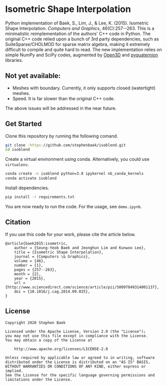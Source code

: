 # Isometric Shape Interpolation

Python implementation of Baek, S., Lim, J., & Lee, K. (2015). Isometric Shape Interpolation. *Computers and Graphics*, 46(C):257--263. This is a minimalistic reimplementation of the authors' C++ code in Python. The original C++ code relied upon a bunch of 3rd party dependencies, such as SuiteSparse/CHOLMOD for sparse matrix algebra, making it extremely difficult to compile and quite hard to read. The new implementation relies on simple NumPy and SciPy codes, augmented by [Open3D](http://www.open3d.org/) and [pyquaternion](http://kieranwynn.github.io/pyquaternion/) libraries.

## Not yet available:
- Meshes with boundary. Currently, it only supports closed (watertight) meshes.
- Speed. It is far slower than the original C++ code.

The above issues will be addressed in the near future.

## Get Started
Clone this repository by running the following comand.
```bash
git clone -https://github.com/stephenbaek/isoblend.git
cd isoblend
```
Create a virtual environment using conda.
Alternatively, you could use `virtualenv`.
```bash
conda create -n isoblend python=3.8 ipykernel nb_conda_kernels
conda activate isoblend
```

Install dependencies.
```bash
pip install -r requirements.txt
```

You are now ready to run the code. For the usage, see `demo.ipynb`.


## Citation
If you use this code for your work, please cite the article below.
```
@article{baek2015:isometric,
    author = {Seung-Yeob Baek and Jeonghun Lim and Kunwoo Lee},
    title = {Isometric Shape Interpolation},
    journal = {Computers \& Graphics},
    volume = {46},
    number = {1},
    pages = {257--263},
    month = {2},
    year = {2015},
    url = {http://www.sciencedirect.com/science/article/pii/S0097849314001137},
    doi = {10.1016/j.cag.2014.09.025},
}
```

## License

```
Copyright 2020 Stephen Baek

Licensed under the Apache License, Version 2.0 (the "License");
you may not use this file except in compliance with the License.
You may obtain a copy of the License at

    http://www.apache.org/licenses/LICENSE-2.0

Unless required by applicable law or agreed to in writing, software
distributed under the License is distributed on an "AS IS" BASIS,
WITHOUT WARRANTIES OR CONDITIONS OF ANY KIND, either express or implied.
See the License for the specific language governing permissions and
limitations under the License.
```